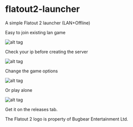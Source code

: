 flatout2-launcher
=================

A simple Flatout 2 launcher (LAN+Offline)

Easy to join existing lan game

![alt tag](https://raw.githubusercontent.com/edlf/flatout2-launcher/master/Screenshots/join.png)

Check your ip before creating the server

![alt tag](https://raw.githubusercontent.com/edlf/flatout2-launcher/master/Screenshots/host.png)

Change the game options

![alt tag](https://raw.githubusercontent.com/edlf/flatout2-launcher/master/Screenshots/options.png)

Or play alone

![alt tag](https://raw.githubusercontent.com/edlf/flatout2-launcher/master/Screenshots/singleplayer.png)

Get it on the releases tab.


The Flatout 2 logo is property of Bugbear Entertainment Ltd.
